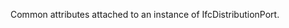 Common attributes attached to an instance of IfcDistributionPort.

<!-- end of short definition -->

